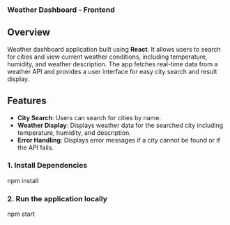  
### Weather Dashboard - Frontend

## Overview

Weather dashboard application built using **React**. It allows users to search for cities and view current weather conditions, including temperature, humidity, and weather description. The app fetches real-time data from a weather API and provides a user interface for easy city search and result display.

## Features

- **City Search**: Users can search for cities by name.
- **Weather Display**: Displays weather data for the searched city including temperature, humidity, and description.
- **Error Handling**: Displays error messages if a city cannot be found or if the API fails.

### 1. Install Dependencies

npm install

### 2. Run the application locally

npm start
